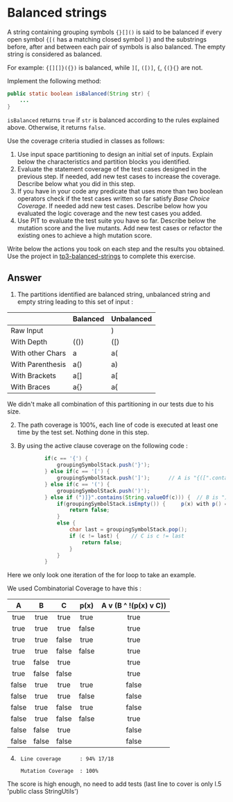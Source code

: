 # Balanced strings

A string containing grouping symbols `{}[]()` is said to be balanced if every open symbol `{[(` has a matching closed symbol `]}` and the substrings before, after and between each pair of symbols is also balanced. The empty string is considered as balanced.

For example: `{[][]}({})` is balanced, while `][`, `([)]`, `{`, `{(}{}` are not.

Implement the following method:

```java
public static boolean isBalanced(String str) {
    ...
}
```

`isBalanced` returns `true` if `str` is balanced according to the rules explained above. Otherwise, it returns `false`.

Use the coverage criteria studied in classes as follows:

1. Use input space partitioning to design an initial set of inputs. Explain below the characteristics and partition blocks you identified.
2. Evaluate the statement coverage of the test cases designed in the previous step. If needed, add new test cases to increase the coverage. Describe below what you did in this step.
3. If you have in your code any predicate that uses more than two boolean operators check if the test cases written so far satisfy *Base Choice Coverage*. If needed add new test cases. Describe below how you evaluated the logic coverage and the new test cases you added.
4. Use PIT to evaluate the test suite you have so far. Describe below the mutation score and the live mutants. Add new test cases or refactor the existing ones to achieve a high mutation score.

Write below the actions you took on each step and the results you obtained.
Use the project in [tp3-balanced-strings](../code/tp3-balanced-strings) to complete this exercise.

## Answer

1) The partitions identified are balanced string, unbalanced string and empty string leading to this set of input :

|                  | Balanced | Unbalanced |
|------------------|----------|------------|
| Raw Input        |          |      )     |
| With Depth       |   (())   |     ([)    |
| With other Chars |     a    |     a(     |
| With Parenthesis |    a()   |     a)     |
| With Brackets    |    a[]   |     a[     |
| With Braces      |    a{}   |     a{     |

We didn't make all combination of this partitioning in our tests due to his size. 

2) The path coverage is 100%, each line of code is executed at least one time by the test set. Nothing done in this step.

3) By using the active clause coverage on the following code :
```java
            if(c == '{') {
                groupingSymbolStack.push('}');
            } else if(c == '[') {
                groupingSymbolStack.push(']');      // A is "{([".contains(String.valueOf(c))
            } else if(c == '(') {
                groupingSymbolStack.push(')');
            } else if (")]}".contains(String.valueOf(c))) {  // B is ")]}".contains(String.valueOf(c))
                if(groupingSymbolStack.isEmpty()) {     p(x) with p() = isEmpty() and x = groupingSymbolStack 
                    return false;
                }
                else {
                    char last = groupingSymbolStack.pop();
                    if (c != last) {    // C is c != last
                        return false;
                    }
                }
            }
```

Here we only look one iteration of the for loop to take an example. 

We used Combinatorial Coverage to have this : 

|   A   |   B   |   C   |  p(x) | A v (B ^ !(p(x) v C)) |
|:-----:|:-----:|:-----:|:-----:|:---------------------:|
|  true |  true |  true |  true |          true         |
|  true |  true |  true | false |          true         |
|  true |  true | false |  true |          true         |
|  true |  true | false | false |          true         |
|  true | false |  true |       |          true         |
|  true | false | false |       |          true         |
| false |  true |  true |  true |         false         |
| false |  true |  true | false |         false         |
| false |  true | false |  true |         false         |
| false |  true | false | false |          true         |
| false | false |  true |       |         false         |
| false | false | false |       |         false         |

4)  	Line coverage      : 94% 17/18 

        Mutation Coverage  : 100% 

The score is high enough, no need to add tests (last line to cover is only l.5 'public class StringUtils')